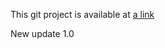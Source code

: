 This git project is available at [a link][1]

[1]: https://github.com/Evans262/alx-pre_course "Title" 

New update 1.0
